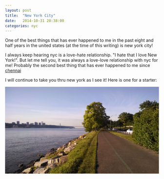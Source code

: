 ```yaml
---
layout: post
title:  "New York City"
date:   2014-10-31 20:38:00
categories: nyc
---
```


One of the best things that has ever happened to me in the past eight and half years in the united states (at the time of this writing)
is new york city!

I always keep hearing nyc is a love-hate relationship. "I hate that I love New York!". But let me tell you, it was always a love-love relationship with nyc for me!
Probably the second best thing that has ever happened to me since [chennai]

I will continue to take you thru new york as I see it! Here is one for a starter:

[chennai]: http://en.wikipedia.org/wiki/Chennai

![hudson river parkway](/assets/img/nyc/hudson_river_parkway.jpg)





